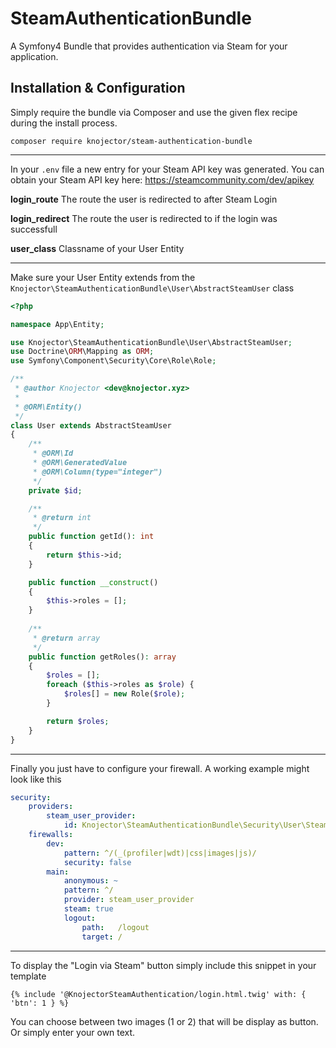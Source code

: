 
# SteamAuthenticationBundle
A Symfony4 Bundle that provides authentication via Steam for your application.

## Installation & Configuration

Simply require the bundle via Composer and use the given flex recipe during the install process.

`composer require knojector/steam-authentication-bundle`

----------
In your `.env`  file a new entry for your Steam API key was generated. You can obtain your Steam API key here: https://steamcommunity.com/dev/apikey

**login_route** The route the user is redirected to after Steam Login

**login_redirect** The route the user is redirected to if the login was successfull

**user_class** Classname of your User Entity

----------
Make sure your User Entity extends from the `Knojector\SteamAuthenticationBundle\User\AbstractSteamUser` class
```php
<?php

namespace App\Entity;

use Knojector\SteamAuthenticationBundle\User\AbstractSteamUser;
use Doctrine\ORM\Mapping as ORM;
use Symfony\Component\Security\Core\Role\Role;

/**
 * @author Knojector <dev@knojector.xyz>
 *
 * @ORM\Entity()
 */
class User extends AbstractSteamUser
{
    /**
     * @ORM\Id
     * @ORM\GeneratedValue
     * @ORM\Column(type="integer")
     */
    private $id;

    /**
     * @return int
     */
    public function getId(): int
    {
        return $this->id;
    }

    public function __construct()
    {
        $this->roles = [];
    }
    
    /**
     * @return array
     */
    public function getRoles(): array
    {
        $roles = [];
        foreach ($this->roles as $role) {
            $roles[] = new Role($role);
        }

        return $roles;
    }
}
```


----------

Finally you just have to configure your firewall. A working example might look like this
```yaml
security:
    providers:
        steam_user_provider:
            id: Knojector\SteamAuthenticationBundle\Security\User\SteamUserProvider
    firewalls:
        dev:
            pattern: ^/(_(profiler|wdt)|css|images|js)/
            security: false
        main:
            anonymous: ~
            pattern: ^/
            provider: steam_user_provider
            steam: true
            logout:
                path:   /logout
                target: /

```

----------

To display the "Login via Steam" button simply include this snippet in your template
```twig
{% include '@KnojectorSteamAuthentication/login.html.twig' with: { 'btn': 1 } %}
```
You can choose between two images (1 or 2) that will be display as button. Or simply enter your own text.
